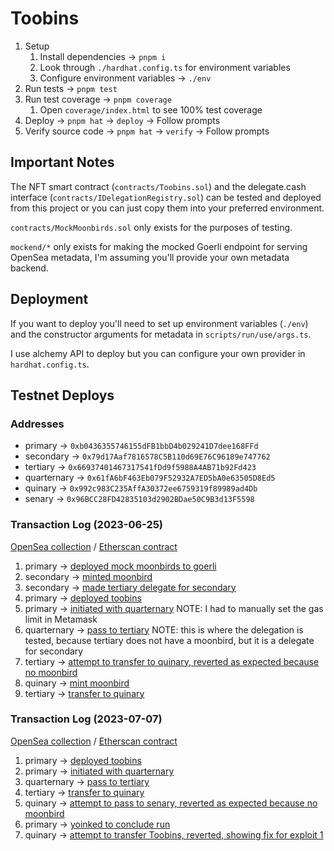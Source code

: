 # Toobins

1. Setup
   1. Install dependencies → `pnpm i`
   2. Look through `./hardhat.config.ts` for environment variables
   3. Configure environment variables → `./env`
2. Run tests → `pnpm test`
3. Run test coverage → `pnpm coverage`
   1. Open `coverage/index.html` to see 100% test coverage
4. Deploy → `pnpm hat` → `deploy` → Follow prompts
5. Verify source code → `pnpm hat` → `verify` → Follow prompts

## Important Notes

The NFT smart contract (`contracts/Toobins.sol`) and the delegate.cash
interface (`contracts/IDelegationRegistry.sol`) can be tested and deployed
from this project or you can just copy them into your preferred environment.

`contracts/MockMoonbirds.sol` only exists for the purposes of testing.

`mockend/*` only exists for making the mocked Goerli endpoint for serving
OpenSea metadata, I'm assuming you'll provide your own metadata backend.

## Deployment

If you want to deploy you'll need to set up environment variables (`./env`)
and the constructor arguments for metadata in `scripts/run/use/args.ts`.

I use alchemy API to deploy but you can configure your own provider in `hardhat.config.ts`.

## Testnet Deploys

### Addresses

- primary → `0xb0436355746155dFB1bbD4b029241D7dee168FFd`
- secondary → `0x79d17Aaf7816578C5B110d69E76C96189e747762`
- tertiary → `0x66937401467317541fDd9f5988A4AB71b92Fd423`
- quarternary → `0x61fA6bF463Eb079F52932A7ED5bA0e63505D8Ed5`
- quinary → `0x992c983C235AffA30372ee6759319f89989ad4Db`
- senary → `0x96BCC28FD42835103d2902BDae50C9B3d13F5598`

### Transaction Log (2023-06-25)

[OpenSea collection](https://testnets.opensea.io/collection/toobins) / [Etherscan contract](https://goerli.etherscan.io/address/0x0a239365bbab8dbe0df035245b905aad37b55f16)

1. primary → [deployed mock moonbirds to goerli](https://goerli.etherscan.io/tx/0x1b89ba05b526efe806943fd3f547f39c67236838d12fff31e2a274f0cebc0cc2)
2. secondary → [minted moonbird](https://goerli.etherscan.io/tx/0xc2e3b12b6fc96f2e9be6e465a16116638435e5b7dec79b67ea1d271f0610870b)
3. secondary → [made tertiary delegate for secondary](https://goerli.etherscan.io/tx/0xfb06290d97907aee1cec6ce1ea7a65004d2f2eb556ac9a19df65203b103c0b67)
4. primary → [deployed toobins](https://goerli.etherscan.io/tx/0x96f1dbc60aa3321590846127880e65f00cca9d63829c52c42041f3bc82f02503)
5. primary → [initiated with quarternary](https://goerli.etherscan.io/tx/0xdd82c847b8ffe9819236e4c520800618684491a0d444afa7cd030fa81ade5617) NOTE: I had to manually set the gas limit in Metamask
6. quarternary → [pass to tertiary](0xa3d05da39b64ed03eeac3e2b98fcc9aa870b0a049ff6fa9e2d1a67968f1f83de) NOTE: this is where the delegation is tested, because tertiary does not have a moonbird, but it is a delegate for secondary
7. tertiary → [attempt to transfer to quinary, reverted as expected because no moonbird](https://goerli.etherscan.io/tx/0xe62bd09c1e674e3250fa3108a4a25d94f635603e5d640d888bbea3302447eba6)
8. quinary → [mint moonbird](https://goerli.etherscan.io/tx/0x5445176be3f77d50a6d46e57a00725e62cc17b15d841cbab91455baba770cfff)
9. tertiary → [transfer to quinary](https://goerli.etherscan.io/tx/0x68af29e800d29df3f3d3dd48ff3e1761d77106d814bca2476bac0d768524ffe6)

### Transaction Log (2023-07-07)

[OpenSea collection](https://testnets.opensea.io/collection/toobins-1) / [Etherscan contract](https://goerli.etherscan.io/address/0xf71c3979e16f8b1ab8f2db03693c4383d636abba)

1. primary → [deployed toobins](https://goerli.etherscan.io/tx/0x8c84b4068163eaaccc948deed20b7ad77440be9cef95adf770d9eda36cfc7e7b)
2. primary → [initiated with quarternary](https://goerli.etherscan.io/tx/0xd617828c4d4c6b034611766c24adf5728819b4e18b481e2c27ee42a8faf79b43)
3. quarternary → [pass to tertiary](https://goerli.etherscan.io/tx/0xbdd86fb18fcb15fd3e230fd520c88adc71d855f2801cec267828168a6892019e)
4. tertiary → [transfer to quinary](https://goerli.etherscan.io/tx/0x8d650700ef41586633973230a6a440edefa1e4e6c1e31643136d0c8281c3fe34)
5. quinary → [attempt to pass to senary, reverted as expected because no moonbird](https://goerli.etherscan.io/tx/0x165a5577c2309c781f633a0a7efdc00fdaf51852de362f1df0d3223df21c1bc7)
6. primary → [yoinked to conclude run](https://goerli.etherscan.io/tx/0xcc4bbf52ecd11341f5dcfb24e6aa5b9761beb75bf2b2ab469ef34d04034bb035)
7. quinary → [attempt to transfer Toobins, reverted, showing fix for exploit 1](https://goerli.etherscan.io/tx/0x9b2df6b0ee764b433c4d700b32cf604c8e1d69adba2cd74fea7ab5b285d7e0f2)
